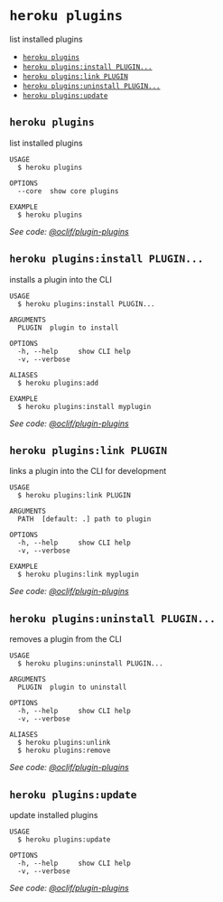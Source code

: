 `heroku plugins`
================

list installed plugins

* [`heroku plugins`](#heroku-plugins)
* [`heroku plugins:install PLUGIN...`](#heroku-pluginsinstall-plugin)
* [`heroku plugins:link PLUGIN`](#heroku-pluginslink-plugin)
* [`heroku plugins:uninstall PLUGIN...`](#heroku-pluginsuninstall-plugin)
* [`heroku plugins:update`](#heroku-pluginsupdate)

## `heroku plugins`

list installed plugins

```
USAGE
  $ heroku plugins

OPTIONS
  --core  show core plugins

EXAMPLE
  $ heroku plugins
```

_See code: [@oclif/plugin-plugins](https://github.com/oclif/plugin-plugins/blob/v1.2.1/src/commands/plugins/index.ts)_

## `heroku plugins:install PLUGIN...`

installs a plugin into the CLI

```
USAGE
  $ heroku plugins:install PLUGIN...

ARGUMENTS
  PLUGIN  plugin to install

OPTIONS
  -h, --help     show CLI help
  -v, --verbose

ALIASES
  $ heroku plugins:add

EXAMPLE
  $ heroku plugins:install myplugin
```

_See code: [@oclif/plugin-plugins](https://github.com/oclif/plugin-plugins/blob/v1.2.1/src/commands/plugins/install.ts)_

## `heroku plugins:link PLUGIN`

links a plugin into the CLI for development

```
USAGE
  $ heroku plugins:link PLUGIN

ARGUMENTS
  PATH  [default: .] path to plugin

OPTIONS
  -h, --help     show CLI help
  -v, --verbose

EXAMPLE
  $ heroku plugins:link myplugin
```

_See code: [@oclif/plugin-plugins](https://github.com/oclif/plugin-plugins/blob/v1.2.1/src/commands/plugins/link.ts)_

## `heroku plugins:uninstall PLUGIN...`

removes a plugin from the CLI

```
USAGE
  $ heroku plugins:uninstall PLUGIN...

ARGUMENTS
  PLUGIN  plugin to uninstall

OPTIONS
  -h, --help     show CLI help
  -v, --verbose

ALIASES
  $ heroku plugins:unlink
  $ heroku plugins:remove
```

_See code: [@oclif/plugin-plugins](https://github.com/oclif/plugin-plugins/blob/v1.2.1/src/commands/plugins/uninstall.ts)_

## `heroku plugins:update`

update installed plugins

```
USAGE
  $ heroku plugins:update

OPTIONS
  -h, --help     show CLI help
  -v, --verbose
```

_See code: [@oclif/plugin-plugins](https://github.com/oclif/plugin-plugins/blob/v1.2.1/src/commands/plugins/update.ts)_
